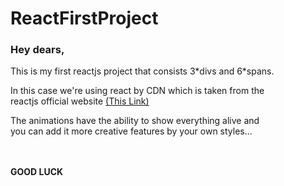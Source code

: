 # ReactFirstProject
<h3>Hey dears,</h3>
<p>This is my first reactjs project that consists 3*divs and 6*spans.</p>
<p>
  In this case we're using react by CDN which is taken from the</br>
  reactjs official website <a href="https://reactjs.org/docs/cdn-links.html">(This Link)</a>
</p>
<p>
  The animations have the ability to show everything alive and</br>
  you can add it more creative features by your own styles...
</p>
</br></br>
<strong>GOOD LUCK</strong>
